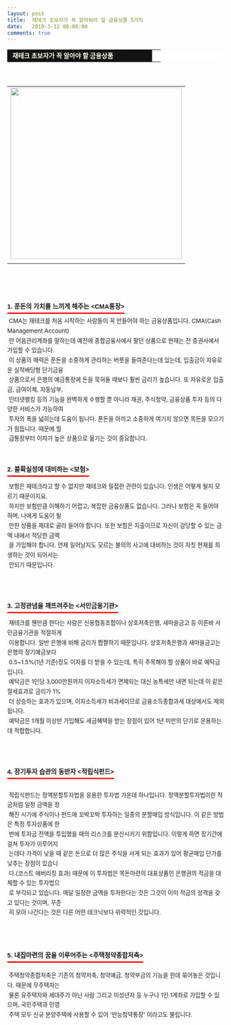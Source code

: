```yaml
---
layout: post
title:  재테크 초보자가 꼭 알아둬야 할 금융상품 5가지
date:   2019-3-12 00:00:00
comments: true
---
```



<div><table width="99%" bgcolor="#ffffff" cellspacing="1" cellpadding="2"><tbody><tr><td width="320" bgcolor="#141313" style-="border-bottom:#141313 1px solid; border-left:#141313 1px solid; border-top:#141313 1px solid; &#13;&#10;border-right:#141313 1px solid"><span style="color: rgb(0, 0, 0); font-family: 맑은 고딕, dotum, verdana; font-size: 11pt;"><strong><span syle="font-size:11pt"><font color="#fffff0">&nbsp;재테크 초보자가 꼭 알아야 할 금융상품</font></span></strong></span></td><td style="border-width: 0px 0px 1px; border-style: solid; border-color: rgb(255, 255, 255) rgb(255, 255, 255) rgb(20, 19, 19);"><span style="font-size: 11pt;"><font color="#000000">&nbsp;</font></span></td></tr></tbody></table><div style="line-height: 1.7;"><br><div><div><table width="100%"><tbody><tr><td align="middle"><div class="imageblock center" style="text-align: center; clear: both;"><span data-url="https://t1.daumcdn.net/cfile/tistory/163BDB0F4C4489B85A?download" data-lightbox="lightbox"><img width="397" height="500" style="height: auto; cursor: pointer; max-width: 100%;" alt="" src="https://t1.daumcdn.net/cfile/tistory/163BDB0F4C4489B85A" filename="alancleaver 사본.jpg" filemime="image/jpeg"></span></div></td></tr><tr><td align="middle">

 

 </td></tr></tbody></table></div><br><br><br><h3 style="font: bold 11pt/normal 맑은 고딕, Dotum, Sans-serif; margin: 0px; padding: 0px 0px 5px; border-bottom-color: rgb(255, 0, 0); border-bottom-width: 3px; border-bottom-style: solid; float: left; font-size-adjust: none; font-stretch: normal;">1. 푼돈의 가치를 느끼게 해주는 &lt;CMA통장&gt;</h3></div></div><br><br></div><div style="line-height: 1.7;"><span style="font-size: 10pt;">&nbsp;CMA는 재테크를 처음 시작하는 사람들이 꼭 만들어야 하는 금융상품입니다. CMA(Cash Management Account)<br> &nbsp;란 </span><span style="font-size: 10pt;">어음관리계좌를 말하는데 예전에 종합금융사에서 팔던 상품으로 현재는 전 증권사에서 가입할 수 </span><span style="font-size: 10pt;">있습니다. <br> &nbsp;이 상품의 매력은 푼돈을 소중하게 관리하는 버릇을 들여준다는데 있는데, 입출금</span><span style="font-size: 10pt;">이 자유로운 실적배당형 단기금융<br>&nbsp;상품으로서 은행의 예금통장에 돈을 묵혀둘 때보다 훨씬 금리가 </span><span style="font-size: 10pt;">높습니다. 또 자유로운 입출금, 급여이체, 자동납부, <br> &nbsp;인터넷뱅킹 등의 기능을 완벽하게 수행할 </span><span style="font-size: 10pt;">뿐 아니라 채권, 주식청약, 금융상품 투자 등의 다양한 서비스가 가능하여 <br>&nbsp;투자의 폭을 넓히는데 </span><span style="font-size: 10pt;">도움이 됩니다. 푼돈을 아끼고 소중하게 여기지 않으면 목돈을 모으기가 힘듭니다. 때문에 월<br>&nbsp;급</span><span style="font-size: 10pt;">통장부터 이자가 높은 상품으로 옮기는 것이 중요합니다.</span><br></div><div style="line-height: 1.7;"><br><br></div><div style="line-height: 1.7;"><h3 style="font: bold 11pt/normal 맑은 고딕, Dotum, Sans-serif; margin: 0px; padding: 0px 0px 5px; border-bottom-color: rgb(255, 0, 0); border-bottom-width: 3px; border-bottom-style: solid; float: left; font-size-adjust: none; font-stretch: normal;">2. 불확실성에 대비하는 &lt;보험&gt;</h3><br></div><div><br></div><div style="line-height: 1.7;"><span style="font-size: 10pt;">&nbsp;보험은 재테크라고 할 수 없지만 재테크와 밀접한 관련이 있습니다. 인생은 어떻게 될지 모르기 때</span><span style="font-size: 10pt;">문이지요. <br> &nbsp;하지만 보험만큼 이해하기 어렵고, 복잡한 금융상품도 없습니다. 그러나 보험은 꼭 들어</span><span style="font-size: 10pt;">야 하며, 나에게 도움이 될<br>&nbsp;만한 상품을 제대로 골라 들어야 합니다. 또한 보험은 지출이므로 자신이 </span><span style="font-size: 10pt;">감당할 수 있는 금액 내에서 적당한 금액<br>&nbsp;을 가입해야 합니다. 언제 일어날지도 모르는 불의의 사고</span><span style="font-size: 10pt;">에 대비하는 것이 자칫 현재를 희생하는 것이 되어서는 <br>&nbsp;안되기 때문입니다.</span><br></div><div style="line-height: 1.7;"><br></div><div style="line-height: 1.7;"><br><br><h3 style="font: bold 11pt/normal 맑은 고딕, Dotum, Sans-serif; margin: 0px; padding: 0px 0px 5px; border-bottom-color: rgb(255, 0, 0); border-bottom-width: 3px; border-bottom-style: solid; float: left; font-size-adjust: none; font-stretch: normal;">3. 고정관념을 깨뜨려주는 &lt;서민금융기관&gt;</h3><br></div><div><br></div><div style="line-height: 1.7;"><span style="font-size: 10pt;">&nbsp;재테크를 웬만큼 한다는 사람은 신용협동조합이나 상호저축은행, 새마을금고 등 이른바 서민금융기</span><span style="font-size: 10pt;">관을 적절하게 <br>&nbsp;이용합니다. 일반 은행에 비해 금리가 짭짤하기 때문입니다. 상호저축은행과 새마을</span><span style="font-size: 10pt;">금고는 은행의 정기예금보다&nbsp;<br> &nbsp;0.5~1.5%(1년 기준)정도 이자를 더 받을 수 있는데, 특히 주목해야 할 </span><span style="font-size: 10pt;">상품이 바로 예탁금입니다.</span><br><span style="font-size: 10pt;">&nbsp;예탁금은 1인당 3,000만원까지 이자소득세가 면제되는 대신 농특세만 내면 되는데 이 같은 절세효</span><span style="font-size: 10pt;">과로 금리가 1% <br> &nbsp;더 상승하는 효과가 있으며, 이자소득세가 비과세이므로 금융소득종합과세 대상에</span><span style="font-size: 10pt;">서도 제외됩니다. <br> &nbsp;예탁금은 1개월 이상만 가입해도 세금혜택을 받는 장점이 있어 1년 미만의 단기로 </span><span style="font-size: 10pt;">운용하는데 적합합니다.</span><br><br><br><br><h3 style="font: bold 11pt/normal 맑은 고딕, Dotum, Sans-serif; margin: 0px; padding: 0px 0px 5px; border-bottom-color: rgb(255, 0, 0); border-bottom-width: 3px; border-bottom-style: solid; float: left; font-size-adjust: none; font-stretch: normal;">4. 장기투자 습관의 동반자 &lt;적립식펀드&gt;</h3><br></div><div><br></div><div style="line-height: 1.7;"><p><span style="font-size: 10pt;">&nbsp;적립식펀드는 정액분할투자법을 응용한 투자법 가운데 하나입니다. 정액분할투자법이란 적금처럼 </span><span style="font-size: 10pt;">일정 금액을 정<br>&nbsp;해진 시기에 주식이나 펀드에 꼬박꼬박 투자하는 일종의 분할매입 방식입니다.&nbsp;</span><span style="font-size: 10pt;">이 같은 방법은 특정 투자상품에 한<br>&nbsp;번에 투자금 전액을 투입했을 때의 리스크를 분산시키기 위함</span><span style="font-size: 10pt;">입니다. 이렇게 하면 장기간에 걸쳐 투자가 이루어지<br>&nbsp;는데다 가격이 낮을 때 같은 돈으로 더 많은 </span><span style="font-size: 10pt;">주식을 사게 되는 효과가 있어 평균매입 단가를 낮추는 장점이 있습니<br>&nbsp;다.(코스트 애버리징 효과) </span><span style="font-size: 10pt;">때문에 이 투자법은 목돈마련의 대표상품인 은행권의 적금을 대체할 수 있는 투자법으<br>&nbsp;로 부각되고 </span><span style="font-size: 10pt;">있습니다. 매달 일정한 금액을 투자한다는 것은 그것이 이미 적금의 성격을 갖고 있다는 것이며, </span><span style="font-size: 10pt;">꾸준<br>&nbsp;히 모아 나간다는 것은 다른 어떤 테크닉보다 위력적인 것입니다.</span><br></p>
<p><br><br></p><h3 style="font: bold 11pt/normal 맑은 고딕, Dotum, Sans-serif; margin: 0px; padding: 0px 0px 5px; border-bottom-color: rgb(255, 0, 0); border-bottom-width: 3px; border-bottom-style: solid; float: left; font-size-adjust: none; font-stretch: normal;">5. 내집마련의 꿈을 이루어주는 &lt;주택청약종합저축&gt;</h3><br><br></div><div style="line-height: 1.7;"><span style="font-size: 10pt;">&nbsp;주택청약종합저축은 기존의 청약저축, 청약예금, 청약부금의 기능을 한데 묶어놓은 것입니다. </span><span style="font-size: 10pt;">때문에 무주택자는 <br>&nbsp;물론 유주택자와 세대주가 아닌 사람 그리고 미성년자 등 누구나 1인 1계좌로 </span><span style="font-size: 10pt;">가입할 수 있으며, 국민주택과 민영<br>&nbsp;주택 모두 신규 분양주택에 사용할 수 있어 '만능청약통장' 이라</span><span style="font-size: 10pt;">고도 불립니다.</span></div><p><br></p>